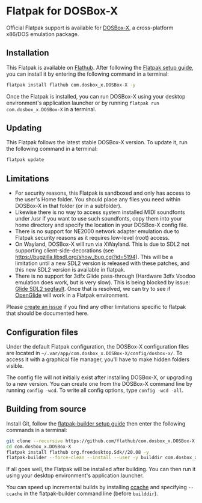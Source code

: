 # Flatpak for DOSBox-X

Official Flatpak support is available for [DOSBox-X](https://dosbox-x.com/), a cross-platform x86/DOS emulation package.

## Installation

This Flatpak is available on
[Flathub](https://flathub.org/apps/details/com.dosbox_x.DOSBox-X).
After following the [Flatpak setup guide](https://flatpak.org/setup/),
you can install it by entering the following command in a terminal:

```bash
flatpak install flathub com.dosbox_x.DOSBox-X -y
```

Once the Flatpak is installed, you can run DOSBox-X using your desktop environment's
application launcher or by running `flatpak run com.dosbox_x.DOSBox-X` in a terminal.

## Updating

This Flatpak follows the latest stable DOSBox-X version.
To update it, run the following command in a terminal:

```bash
flatpak update
```

## Limitations

- For security reasons, this Flatpak is sandboxed and only has access to the
  user's Home folder. You should place any files you need within DOSBox-X in
  that folder (or in a subfolder).
- Likewise there is no way to access system installed MIDI soundfonts under /usr
  if you want to use such soundfonts, copy them into your home directory and
  specify the location in your DOSBox-X config file.
- There is no support for NE2000 network adapter emulation due to Flatpak security reasons as it requires low-level (root) access.
- On Wayland, DOSBox-X will run via XWayland. This is due to SDL2 not supporting client-side-decorations (see https://bugzilla.libsdl.org/show_bug.cgi?id=5194). This will be a limitation until a new SDL2 version is released with these patches, and this new SDL2 version is available in flatpak.
- There is no support for 3dfx Glide pass-through (Hardware 3dfx Voodoo emulation does work, but is very slow). This is being blocked by issue: [Glide SDL2 segfault](https://github.com/joncampbell123/dosbox-x/issues/2126). Once that is resolved, we can try to see if [OpenGlide](https://github.com/voyageur/openglide) will work in a Flatpak environment.

Please [create an issue](https://github.com/flathub/com.dosbox_x.DOSBox-X/issues/new)
if you find any other limitations specific to flatpak that should be documented here.

## Configuration files

Under the default Flatpak configuration, the DOSBox-X configuration files are
located in `~/.var/app/com.dosbox_x.DOSBox-X/config/dosbox-x/`. To access it with a
graphical file manager, you'll have to make hidden folders visible.

The config file will not initially exist after installing DOSBox-X, or upgrading to
a new version. You can create one from the DOSBox-X command line by running ``config -wcd``.
To write all config options, type ``config -wcd -all``.

## Building from source

Install Git, follow the
[flatpak-builder setup guide](https://docs.flatpak.org/en/latest/first-build.html)
then enter the following commands in a terminal:

```bash
git clone --recursive https://github.com/flathub/com.dosbox_x.DOSBox-X.git
cd com.dosbox_x.DOSBox-X
flatpak install flathub org.freedesktop.Sdk//20.08 -y
flatpak-builder --force-clean --install --user -y builddir com.dosbox_x.DOSBox-X.yaml
```

If all goes well, the Flatpak will be installed after building. You can then
run it using your desktop environment's application launcher.

You can speed up incremental builds by installing [ccache](https://ccache.dev/)
and specifying `--ccache` in the flatpak-builder command line (before `builddir`).
